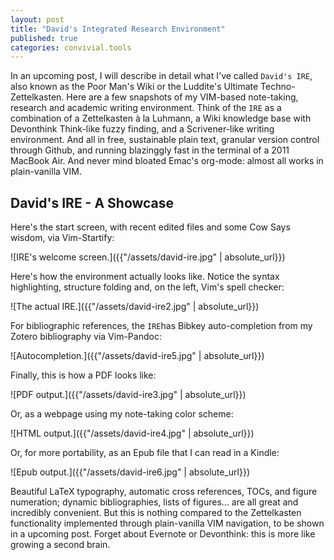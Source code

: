 ```yaml
---
layout: post
title: "David's Integrated Research Environment"
published: true
categories: convivial.tools
---
```


In an upcoming post, I will describe in detail what I've called `David's IRE`, also known as the Poor Man's Wiki or the Luddite's Ultimate Techno-Zettelkasten. 
Here are a few snapshots of my VIM-based note-taking, research and academic writing environment.
Think of the `IRE` as a combination of a Zettelkasten à la Luhmann, a Wiki knowledge base with Devonthink Think-like fuzzy finding, and a Scrivener-like writing environment. 
And all in free, sustainable plain text, granular version control through Github, and running blazinggly fast in the terminal of a 2011 MacBook Air.
And never mind bloated Emac's org-mode: almost all works in plain-vanilla VIM.

## David's IRE - A Showcase 

Here's the start screen, with recent edited files and some Cow Says wisdom, via Vim-Startify:

![IRE's welcome screen.]({{"/assets/david-ire.jpg" | absolute_url}})

Here's how the environment actually looks like. Notice the syntax highlighting, structure folding and, on the left, Vim's spell checker:

![The actual IRE.]({{"/assets/david-ire2.jpg" | absolute_url}})

For bibliographic references, the `IRE`has Bibkey auto-completion from my Zotero bibliography via Vim-Pandoc:

![Autocompletion.]({{"/assets/david-ire5.jpg" | absolute_url}})

Finally, this is how a PDF looks like:

![PDF output.]({{"/assets/david-ire3.jpg" | absolute_url}})

Or, as a webpage using my note-taking color scheme:

![HTML output.]({{"/assets/david-ire4.jpg" | absolute_url}})

Or, for more portability, as an Epub file that I can read in a Kindle:

![Epub output.]({{"/assets/david-ire6.jpg" | absolute_url}})

Beautiful LaTeX typography, automatic cross references, TOCs, and figure numeration; dynamic bibliographies, lists of figures... are all great and incredibly convenient. 
But this is nothing compared to the Zettelkasten functionality implemented through plain-vanilla VIM navigation, to be shown in a upcoming post. Forget about Evernote or Devonthink: this is more like growing a second brain.

